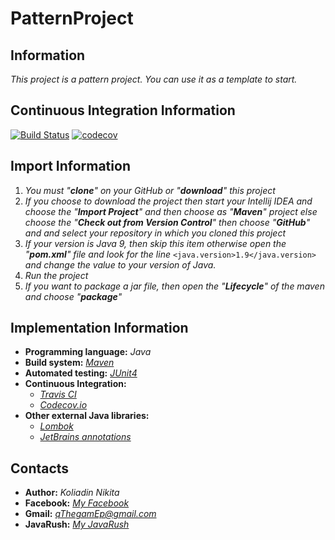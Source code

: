 # PatternProject
## Information
*This project is a pattern project. You can use it as a template to start.*

## Continuous Integration Information
[![Build Status](https://travis-ci.org/qThegamEp/PatternProject.svg?branch=master)](https://travis-ci.org/qThegamEp/PatternProject) [![codecov](https://codecov.io/gh/qThegamEp/PatternProject/branch/master/graph/badge.svg)](https://codecov.io/gh/qThegamEp/PatternProject)

## Import Information
1. *You must "**clone**" on your GitHub or "**download**" this project*
2. *If you choose to download the project then start your Intellij IDEA and choose the "**Import Project**" and then choose as "**Maven**" project else choose the "**Check out from Version Control**" then choose "**GitHub**" and and select your repository in which you cloned this project*
3. *If your version is Java 9, then skip this item otherwise open the "**pom.xml**" file and look for the line* `<java.version>1.9</java.version>` *and change the value to your version of Java.*
4. *Run the project*
5. *If you want to package a jar file, then open the "**Lifecycle**" of the maven and choose "**package**"*

## Implementation Information
* **Programming language:** *Java*
* **Build system:** *[Maven](https://maven.apache.org/)*
* **Automated testing:** *[JUnit4](https://junit.org/junit4/)*
* **Continuous Integration:** 
	* *[Travis CI](https://travis-ci.org/)*
	* *[Codecov.io](https://codecov.io/)*
* **Other external Java libraries:** 
	* *[Lombok](https://projectlombok.org/)*
	* *[JetBrains annotations](https://blog.jetbrains.com/dotnet/2015/08/12/how-to-use-jetbrains-annotations-to-improve-resharper-inspections/)*

## Contacts
* **Author:** *Koliadin Nikita*
* **Facebook:** *[My Facebook](https://www.facebook.com/koliadin.nikita)*
* **Gmail:** *qThegamEp@gmail.com*
* **JavaRush:** *[My JavaRush](https://javarush.ru/users/1324097)*
